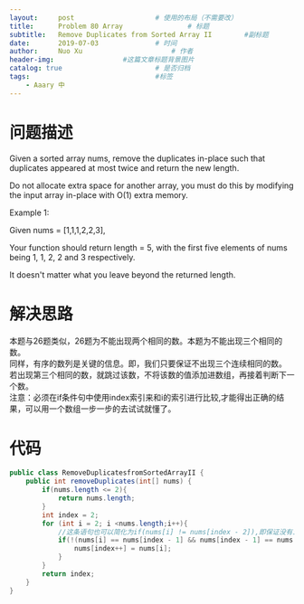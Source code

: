 ```yaml
---
layout:     post   				    # 使用的布局（不需要改）
title:      Problem 80 Array				# 标题 
subtitle:   Remove Duplicates from Sorted Array II        #副标题
date:       2019-07-03				# 时间
author:     Nuo Xu 						# 作者
header-img:              	#这篇文章标题背景图片
catalog: true 						# 是否归档
tags:								#标签
    - Aaary 中
---
```

# 问题描述
Given a sorted array nums, remove the duplicates in-place such that duplicates appeared at most twice and return the new length.

Do not allocate extra space for another array, you must do this by modifying the input array in-place with O(1) extra memory.

Example 1:

Given nums = [1,1,1,2,2,3],

Your function should return length = 5, with the first five elements of nums being 1, 1, 2, 2 and 3 respectively.

It doesn't matter what you leave beyond the returned length.

# 解决思路
本题与26题类似，26题为不能出现两个相同的数。本题为不能出现三个相同的数。  
同样，有序的数列是关键的信息。即，我们只要保证不出现三个连续相同的数。  
若出现第三个相同的数，就跳过该数，不将该数的值添加进数组，再接着判断下一个数。  
注意：必须在if条件句中使用index索引来和i的索引进行比较,才能得出正确的结果，可以用一个数组一步一步的去试试就懂了。  
# 代码
```java
public class RemoveDuplicatesfromSortedArrayII {
    public int removeDuplicates(int[] nums) {
        if(nums.length <= 2){
            return nums.length;
        }
        int index = 2;
        for (int i = 2; i <nums.length;i++){
            //这条语句也可以简化为if(nums[i] != nums[index - 2]),即保证没有三个连续相同的数
            if(!(nums[i] == nums[index - 1] && nums[index - 1] == nums[index - 2])){
                nums[index++] = nums[i];
            }
        }
        return index;
    }
}
```
